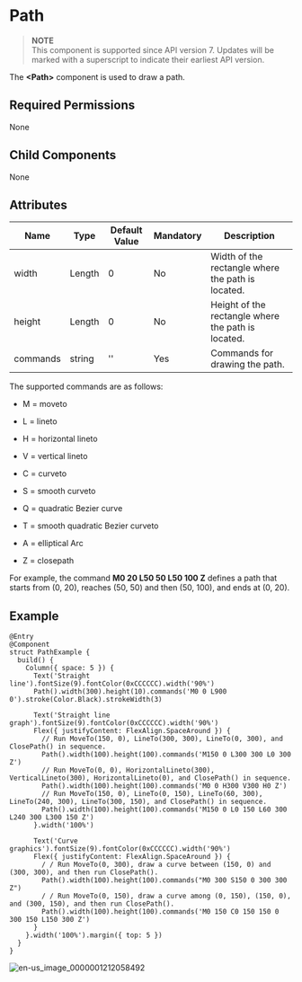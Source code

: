 # Path


> **NOTE**<br>
> This component is supported since API version 7. Updates will be marked with a superscript to indicate their earliest API version.


The **<Path\>** component is used to draw a path.


## Required Permissions

None


## Child Components

None


## Attributes

| Name | Type | Default Value | Mandatory | Description | 
| -------- | -------- | -------- | -------- | -------- |
| width | Length | 0 | No | Width of the rectangle where the path is located. | 
| height | Length | 0 | No | Height of the rectangle where the path is located. | 
| commands | string | '' | Yes | Commands for drawing the path. | 


The supported commands are as follows:


- M = moveto

- L = lineto

- H = horizontal lineto

- V = vertical lineto

- C = curveto

- S = smooth curveto

- Q = quadratic Bezier curve

- T = smooth quadratic Bezier curveto

- A = elliptical Arc

- Z = closepath


For example, the command **M0 20 L50 50 L50 100 Z** defines a path that starts from (0, 20), reaches (50, 50) and then (50, 100), and ends at (0, 20).


## Example

  
```
@Entry
@Component
struct PathExample {
  build() {
    Column({ space: 5 }) {
      Text('Straight line').fontSize(9).fontColor(0xCCCCCC).width('90%')
      Path().width(300).height(10).commands('M0 0 L900 0').stroke(Color.Black).strokeWidth(3)

      Text('Straight line graph').fontSize(9).fontColor(0xCCCCCC).width('90%')
      Flex({ justifyContent: FlexAlign.SpaceAround }) {
        // Run MoveTo(150, 0), LineTo(300, 300), LineTo(0, 300), and ClosePath() in sequence.
        Path().width(100).height(100).commands('M150 0 L300 300 L0 300 Z')
        // Run MoveTo(0, 0), HorizontalLineto(300), VerticalLineto(300), HorizontalLineto(0), and ClosePath() in sequence.
        Path().width(100).height(100).commands('M0 0 H300 V300 H0 Z')
        // Run MoveTo(150, 0), LineTo(0, 150), LineTo(60, 300), LineTo(240, 300), LineTo(300, 150), and ClosePath() in sequence.
        Path().width(100).height(100).commands('M150 0 L0 150 L60 300 L240 300 L300 150 Z')
      }.width('100%')

      Text('Curve graphics').fontSize(9).fontColor(0xCCCCCC).width('90%')
      Flex({ justifyContent: FlexAlign.SpaceAround }) {
        / / Run MoveTo(0, 300), draw a curve between (150, 0) and (300, 300), and then run ClosePath().
        Path().width(100).height(100).commands("M0 300 S150 0 300 300 Z")
        / / Run MoveTo(0, 150), draw a curve among (0, 150), (150, 0), and (300, 150), and then run ClosePath().
        Path().width(100).height(100).commands('M0 150 C0 150 150 0 300 150 L150 300 Z')
      }
    }.width('100%').margin({ top: 5 })
  }
}
```

![en-us_image_0000001212058492](figures/en-us_image_0000001212058492.png)
